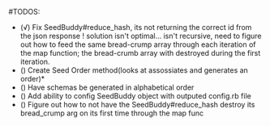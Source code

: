 #TODOS:

*	(√) Fix SeedBuddy#reduce_hash, its not returning the correct id from the json response
		! solution isn't optimal... isn't recursive, need to figure out how to feed the same bread-crump array through each iteration of the map function; the bread-crumb array with destroyed during the first iteration. 
*	() Create Seed Order method(looks at assossiates and generates an order)*
*	() Have schemas be generated in alphabetical order
* 	() Add ability to config SeedBuddy object with outputed config.rb file
* 	() Figure out how to not have the SeedBuddy#reduce_hash destroy its bread_crump arg on its first time through the map func